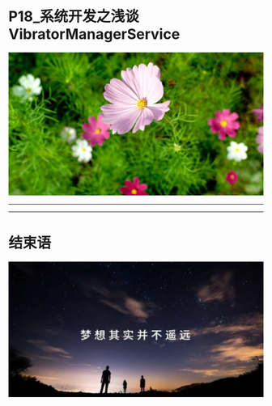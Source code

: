 # P18_系统开发之浅谈VibratorManagerService

<img src="../flower/flower_p18.png">


---










---


# 结束语

<img src="../Images/end_001.png">
